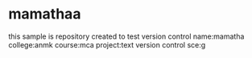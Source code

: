 # mamathaa
this sample is repository created to test version control
name:mamatha
college:anmk
course:mca
project:text version control
sce:g
